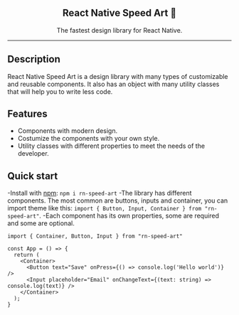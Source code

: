 <h2 align="center">React Native Speed Art 📱</h2>
<p align="center">
The fastest design library for React Native.
</p>

---

## Description

React Native Speed Art is a design library with many types of customizable and reusable components. It also has an object with many utility classes that will help you to write less code.

## Features

- Components with modern design.
- Costumize the components with your own style.
- Utility classes with different properties to meet the needs of the developer.

## Quick start

-Install with [npm](https://www.npmjs.com/): `npm i rn-speed-art`
-The library has different components. The most common are buttons, inputs and container, you can import theme like this: `import { Button, Input, Container } from "rn-speed-art"`.
-Each component has its own properties, some are required and some are optional.

```
import { Container, Button, Input } from "rn-speed-art"

const App = () => {
  return (
    <Container>
	  <Button text="Save" onPress={() => console.log('Hello world')} />
	  <Input placeholder="Email" onChangeText={(text: string) => console.log(text)} />
	</Container>
  );
}
```
